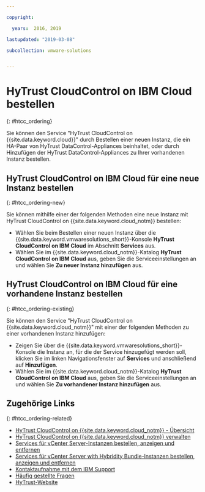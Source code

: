 ```yaml
---

copyright:

  years:  2016, 2019

lastupdated: "2019-03-08"

subcollection: vmware-solutions


---
```


# HyTrust CloudControl on IBM Cloud bestellen
{: #htcc_ordering}

Sie können den Service "HyTrust CloudControl on {{site.data.keyword.cloud}}" durch Bestellen einer neuen Instanz, die ein HA-Paar von HyTrust DataControl-Appliances beinhaltet, oder durch Hinzufügen der HyTrust DataControl-Appliances zu Ihrer vorhandenen Instanz bestellen.

## HyTrust CloudControl on IBM Cloud für eine neue Instanz bestellen
{: #htcc_ordering-new}

Sie können mithilfe einer der folgenden Methoden eine neue Instanz mit HyTrust CloudControl on {{site.data.keyword.cloud_notm}} bestellen:
* Wählen Sie beim Bestellen einer neuen Instanz über die {{site.data.keyword.vmwaresolutions_short}}-Konsole **HyTrust CloudControl on IBM Cloud** im Abschnitt **Services** aus.
* Wählen Sie im {{site.data.keyword.cloud_notm}}-Katalog **HyTrust CloudControl on IBM Cloud** aus, geben Sie die Serviceeinstellungen an und wählen Sie **Zu neuer Instanz hinzufügen** aus.

## HyTrust CloudControl on IBM Cloud für eine vorhandene Instanz bestellen
{: #htcc_ordering-existing}

Sie können den Service "HyTrust CloudControl on {{site.data.keyword.cloud_notm}}" mit einer der folgenden Methoden zu einer vorhandenen Instanz hinzufügen:
* Zeigen Sie über die {{site.data.keyword.vmwaresolutions_short}}-Konsole die Instanz an, für die der Service hinzugefügt werden soll, klicken Sie im linken Navigationsfenster auf **Services** und anschließend auf **Hinzufügen**.
* Wählen Sie im {{site.data.keyword.cloud_notm}}-Katalog **HyTrust CloudControl on IBM Cloud** aus, geben Sie die Serviceeinstellungen an und wählen Sie **Zu vorhandener Instanz hinzufügen** aus.

## Zugehörige Links
{: #htcc_ordering-related}

* [HyTrust CloudControl on {{site.data.keyword.cloud_notm}} - Übersicht](/docs/services/vmwaresolutions/services?topic=vmware-solutions-htcc_considerations)
* [HyTrust CloudControl on {{site.data.keyword.cloud_notm}} verwalten](/docs/services/vmwaresolutions/services?topic=vmware-solutions-managinghtcc)
* [Services für vCenter Server-Instanzen bestellen, anzeigen und entfernen](/docs/services/vmwaresolutions/vcenter?topic=vmware-solutions-vc_addingremovingservices)
* [Services für vCenter Server with Hybridity Bundle-Instanzen bestellen, anzeigen und entfernen](/docs/services/vmwaresolutions/vcenter?topic=vmware-solutions-vc_hybrid_addingremovingservices)
* [Kontaktaufnahme mit dem IBM Support](/docs/services/vmwaresolutions/vmonic?topic=vmware-solutions-trbl_support)
* [Häufig gestellte Fragen](/docs/services/vmwaresolutions/vmonic?topic=vmware-solutions-faq)
* [HyTrust-Website](https://www.hytrust.com/)
